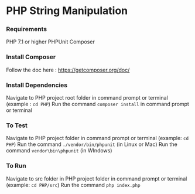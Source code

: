 # PHP String Manipulation

### Requirements
PHP 7.1 or higher
PHPUnit 
Composer

### Install Composer
Follow the doc here : https://getcomposer.org/doc/

### Install Dependencies
Navigate to PHP project root folder in command prompt or terminal (example : `cd PHP`)
Run the command `composer install` in command prompt or terminal 

### To Test
Navigate to PHP project folder in command prompt or terminal (example: `cd PHP`)
Run the command `./vendor/bin/phpunit` (in Linux or Mac)
Run the command `vendor\bin\phpunit` (in WIndows)

### To Run
Navigate to src folder in PHP project folder in command prompt or terminal (example: `cd PHP/src`)
Run the command `php index.php`
